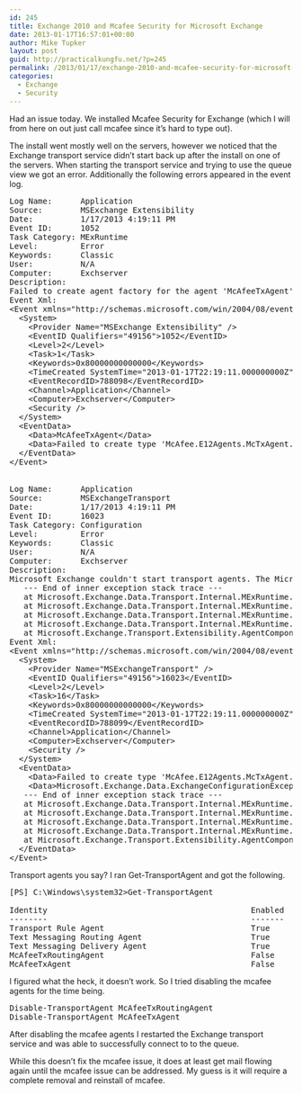 ```yaml
---
id: 245
title: Exchange 2010 and Mcafee Security for Microsoft Exchange
date: 2013-01-17T16:57:01+00:00
author: Mike Tupker
layout: post
guid: http://practicalkungfu.net/?p=245
permalink: /2013/01/17/exchange-2010-and-mcafee-security-for-microsoft-exchange/
categories:
  - Exchange
  - Security
---
```

Had an issue today. We installed Mcafee Security for Exchange (which I will from here on out just call mcafee since it&#8217;s hard to type out).

The install went mostly well on the servers, however we noticed that the Exchange transport service didn&#8217;t start back up after the install on one of the servers. When starting the transport service and trying to use the queue view we got an error. Additionally the following errors appeared in the event log.

<pre class="lang:batch decode:true brush: text; gutter: false ">Log Name:      Application
Source:        MSExchange Extensibility
Date:          1/17/2013 4:19:11 PM
Event ID:      1052
Task Category: MExRuntime
Level:         Error
Keywords:      Classic
User:          N/A
Computer:      Exchserver
Description:
Failed to create agent factory for the agent 'McAfeeTxAgent' with error 'Failed to create type 'McAfee.E12Agents.McTxAgent.McAfeeTxAgentFactory' from assembly 'C:\Program Files (x86)\McAfee\MSME\bin\E2007 Agents\McTxAgentX64.dll' due to error 'Invalid agent assembly path.'.'. Please verify the corresponding transport agent assembly and dependencies with correct version are installed.
Event Xml:
&lt;Event xmlns="http://schemas.microsoft.com/win/2004/08/events/event"&gt;
  &lt;System&gt;
    &lt;Provider Name="MSExchange Extensibility" /&gt;
    &lt;EventID Qualifiers="49156"&gt;1052&lt;/EventID&gt;
    &lt;Level&gt;2&lt;/Level&gt;
    &lt;Task&gt;1&lt;/Task&gt;
    &lt;Keywords&gt;0x80000000000000&lt;/Keywords&gt;
    &lt;TimeCreated SystemTime="2013-01-17T22:19:11.000000000Z" /&gt;
    &lt;EventRecordID&gt;788098&lt;/EventRecordID&gt;
    &lt;Channel&gt;Application&lt;/Channel&gt;
    &lt;Computer&gt;Exchserver&lt;/Computer&gt;
    &lt;Security /&gt;
  &lt;/System&gt;
  &lt;EventData&gt;
    &lt;Data&gt;McAfeeTxAgent&lt;/Data&gt;
    &lt;Data&gt;Failed to create type 'McAfee.E12Agents.McTxAgent.McAfeeTxAgentFactory' from assembly 'C:\Program Files (x86)\McAfee\MSME\bin\E2007 Agents\McTxAgentX64.dll' due to error 'Invalid agent assembly path.'.&lt;/Data&gt;
  &lt;/EventData&gt;
&lt;/Event&gt;


Log Name:      Application
Source:        MSExchangeTransport
Date:          1/17/2013 4:19:11 PM
Event ID:      16023
Task Category: Configuration
Level:         Error
Keywords:      Classic
User:          N/A
Computer:      Exchserver
Description:
Microsoft Exchange couldn't start transport agents. The Microsoft Exchange Transport service will be stopped. Exception details: Failed to create type 'McAfee.E12Agents.McTxAgent.McAfeeTxAgentFactory' from assembly 'C:\Program Files (x86)\McAfee\MSME\bin\E2007 Agents\McTxAgentX64.dll' due to error 'Invalid agent assembly path.'. : Microsoft.Exchange.Data.ExchangeConfigurationException: Failed to create type 'McAfee.E12Agents.McTxAgent.McAfeeTxAgentFactory' from assembly 'C:\Program Files (x86)\McAfee\MSME\bin\E2007 Agents\McTxAgentX64.dll' due to error 'Invalid agent assembly path.'. ---&gt; System.ArgumentException: Invalid agent assembly path.
   --- End of inner exception stack trace ---
   at Microsoft.Exchange.Data.Transport.Internal.MExRuntime.FactoryTable.CreateAgentFactory(AgentInfo agentInfo)
   at Microsoft.Exchange.Data.Transport.Internal.MExRuntime.FactoryTable..ctor(IEnumerable agents)
   at Microsoft.Exchange.Data.Transport.Internal.MExRuntime.RuntimeSettings..ctor(MExConfiguration config, String agentGroup)
   at Microsoft.Exchange.Data.Transport.Internal.MExRuntime.MExRuntime.Initialize(String configFile, String agentGroup, Boolean isBridgeHead, String installPath)
   at Microsoft.Exchange.Transport.Extensibility.AgentComponent.Load()
Event Xml:
&lt;Event xmlns="http://schemas.microsoft.com/win/2004/08/events/event"&gt;
  &lt;System&gt;
    &lt;Provider Name="MSExchangeTransport" /&gt;
    &lt;EventID Qualifiers="49156"&gt;16023&lt;/EventID&gt;
    &lt;Level&gt;2&lt;/Level&gt;
    &lt;Task&gt;16&lt;/Task&gt;
    &lt;Keywords&gt;0x80000000000000&lt;/Keywords&gt;
    &lt;TimeCreated SystemTime="2013-01-17T22:19:11.000000000Z" /&gt;
    &lt;EventRecordID&gt;788099&lt;/EventRecordID&gt;
    &lt;Channel&gt;Application&lt;/Channel&gt;
    &lt;Computer&gt;Exchserver&lt;/Computer&gt;
    &lt;Security /&gt;
  &lt;/System&gt;
  &lt;EventData&gt;
    &lt;Data&gt;Failed to create type 'McAfee.E12Agents.McTxAgent.McAfeeTxAgentFactory' from assembly 'C:\Program Files (x86)\McAfee\MSME\bin\E2007 Agents\McTxAgentX64.dll' due to error 'Invalid agent assembly path.'.&lt;/Data&gt;
    &lt;Data&gt;Microsoft.Exchange.Data.ExchangeConfigurationException: Failed to create type 'McAfee.E12Agents.McTxAgent.McAfeeTxAgentFactory' from assembly 'C:\Program Files (x86)\McAfee\MSME\bin\E2007 Agents\McTxAgentX64.dll' due to error 'Invalid agent assembly path.'. ---&gt; System.ArgumentException: Invalid agent assembly path.
   --- End of inner exception stack trace ---
   at Microsoft.Exchange.Data.Transport.Internal.MExRuntime.FactoryTable.CreateAgentFactory(AgentInfo agentInfo)
   at Microsoft.Exchange.Data.Transport.Internal.MExRuntime.FactoryTable..ctor(IEnumerable agents)
   at Microsoft.Exchange.Data.Transport.Internal.MExRuntime.RuntimeSettings..ctor(MExConfiguration config, String agentGroup)
   at Microsoft.Exchange.Data.Transport.Internal.MExRuntime.MExRuntime.Initialize(String configFile, String agentGroup, Boolean isBridgeHead, String installPath)
   at Microsoft.Exchange.Transport.Extensibility.AgentComponent.Load()&lt;/Data&gt;
  &lt;/EventData&gt;
&lt;/Event&gt;</pre>

Transport agents you say? I ran Get-TransportAgent and got the following.

<pre class="brush: shell; gutter: false">[PS] C:\Windows\system32&gt;Get-TransportAgent

Identity                                           Enabled         Priority
--------                                           -------         --------
Transport Rule Agent                               True            1
Text Messaging Routing Agent                       True            2
Text Messaging Delivery Agent                      True            3
McAfeeTxRoutingAgent                               False           4
McAfeeTxAgent                                      False           5</pre>

I figured what the heck, it doesn&#8217;t work. So I tried disabling the mcafee agents for the time being.

<pre class="brush: powershell; gutter: false">Disable-TransportAgent McAfeeTxRoutingAgent
Disable-TransportAgent McAfeeTxAgent</pre>

After disabling the mcafee agents I restarted the Exchange transport service and was able to successfully connect to to the queue.

While this doesn&#8217;t fix the mcafee issue, it does at least get mail flowing again until the mcafee issue can be addressed. My guess is it will require a complete removal and reinstall of mcafee.